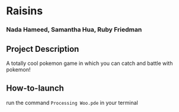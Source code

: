 # Raisins
### Nada Hameed, Samantha Hua, Ruby Friedman

## Project Description
 A totally cool pokemon game in which you can catch and battle with pokemon!
## How-to-launch
 run the command ```Processing Woo.pde``` in your terminal
